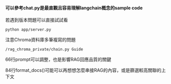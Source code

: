 #### 可以參考chat.py是最直觀且容易理解langchain概念的sample code

若遇到版本問題可以直接試試看
```
python app/server.py
```

注意Chroma資料庫多筆複寫的問題

```
/rag_chroma_private/chain.py Guide
```

66行prompt可以調整，也是影響RAG回應品質的關鍵

84行format_docs()可能可以再想想怎麼串接RAG的內容，或是篩選較高關聯的上下文
